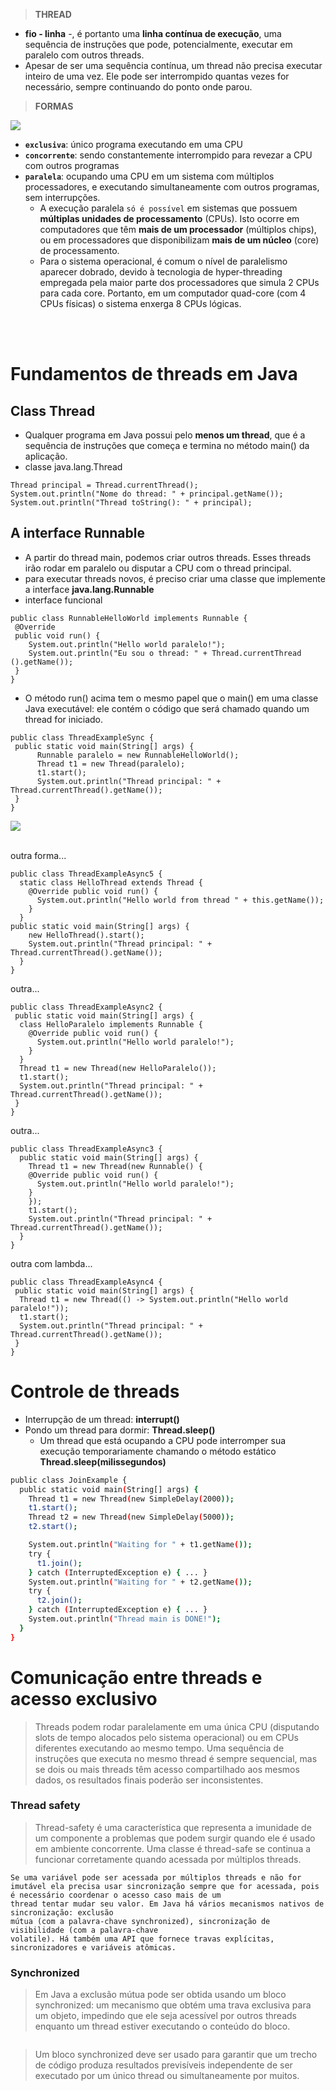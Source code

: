 
> **THREAD**
- **fio - linha** -, é portanto uma **linha contínua de execução**, uma sequência de instruções que pode, potencialmente, executar em paralelo com outros threads.
- Apesar de ser uma sequência contínua, um thread não precisa executar inteiro de uma vez. Ele pode ser interrompido quantas vezes for necessário, sempre continuando do ponto onde parou.

> **FORMAS**

<img src="https://raw.githubusercontent.com/jcarloscody/Java_Threads/main/img/formasthreads.PNG">

- **`exclusiva`**: único programa executando em uma CPU
- **`concorrente`**: sendo constantemente interrompido para revezar a CPU com outros programas
- **`paralela`**: ocupando uma CPU em um sistema com múltiplos processadores, e executando simultaneamente com outros programas, sem interrupções.
  - A execução paralela `só é possível` em sistemas que possuem **múltiplas unidades de processamento** (CPUs). Isto ocorre em computadores que têm **mais de um processador** (múltiplos chips), ou em processadores que disponibilizam **mais de um núcleo** (core) de processamento.
  - Para o sistema operacional, é comum o nível de paralelismo aparecer dobrado, devido à tecnologia de hyper-threading empregada pela maior parte dos
processadores que simula 2 CPUs para cada core. Portanto, em um computador quad-core (com 4
CPUs físicas) o sistema enxerga 8 CPUs lógicas.

<br/>
<br/>

#  Fundamentos de threads em Java
## Class Thread
-  Qualquer programa em Java possui pelo **menos um thread**, que é a sequência de instruções que começa e termina no método main() da aplicação.
-  classe java.lang.Thread
```
Thread principal = Thread.currentThread();
System.out.println("Nome do thread: " + principal.getName());
System.out.println("Thread toString(): " + principal);
```

## A interface Runnable
- A partir do thread main, podemos criar outros threads. Esses threads irão rodar em paralelo ou disputar a CPU com o thread principal.
-  para executar threads novos, é preciso criar uma classe que implemente a interface **java.lang.Runnable**
-  interface funcional
```
public class RunnableHelloWorld implements Runnable {
 @Override
 public void run() {
    System.out.println("Hello world paralelo!");
    System.out.println("Eu sou o thread: " + Thread.currentThread ().getName());
 }
}
```
- O método run() acima tem o mesmo papel que o main() em uma classe Java executável: ele contém o código que será chamado quando um thread for iniciado. 

```
public class ThreadExampleSync {
 public static void main(String[] args) {
      Runnable paralelo = new RunnableHelloWorld();
      Thread t1 = new Thread(paralelo);
      t1.start();
      System.out.println("Thread principal: " + Thread.currentThread().getName());
 }
}
```

<img src="https://raw.githubusercontent.com/jcarloscody/Java_Threads/main/img/threads.PNG">

<br/>
<br/>

outra forma...
```
public class ThreadExampleAsync5 {
  static class HelloThread extends Thread {
    @Override public void run() {
      System.out.println("Hello world from thread " + this.getName());
    }
  }
public static void main(String[] args) {
    new HelloThread().start();
    System.out.println("Thread principal: " + Thread.currentThread().getName());
  }
}
```

outra...

```
public class ThreadExampleAsync2 {
 public static void main(String[] args) {
  class HelloParalelo implements Runnable {
    @Override public void run() {
      System.out.println("Hello world paralelo!");
    }
  }
  Thread t1 = new Thread(new HelloParalelo());
  t1.start();
  System.out.println("Thread principal: " + Thread.currentThread().getName());
 }
}
```

outra...

```
public class ThreadExampleAsync3 {
  public static void main(String[] args) {
    Thread t1 = new Thread(new Runnable() {
    @Override public void run() {
      System.out.println("Hello world paralelo!");
    }
    });
    t1.start();
    System.out.println("Thread principal: " + Thread.currentThread().getName());
  }
}
```

outra com lambda...

```
public class ThreadExampleAsync4 {
 public static void main(String[] args) {
  Thread t1 = new Thread(() -> System.out.println("Hello world paralelo!"));
  t1.start();
  System.out.println("Thread principal: " + Thread.currentThread().getName());
 }
}
```
# Controle de threads
- Interrupção de um thread: **interrupt()**
- Pondo um thread para dormir: **Thread.sleep()**
  - Um thread que está ocupando a CPU pode interromper sua execução temporariamente chamando o método estático **Thread.sleep(milissegundos)**


```sh
public class JoinExample {
  public static void main(String[] args) {
    Thread t1 = new Thread(new SimpleDelay(2000));
    t1.start();
    Thread t2 = new Thread(new SimpleDelay(5000));
    t2.start();

    System.out.println("Waiting for " + t1.getName());
    try {
      t1.join();
    } catch (InterruptedException e) { ... }
    System.out.println("Waiting for " + t2.getName());
    try {
      t2.join();
    } catch (InterruptedException e) { ... }
    System.out.println("Thread main is DONE!"); 
  }
}

```

# Comunicação entre threads e acesso exclusivo

> Threads podem rodar paralelamente em uma única CPU (disputando slots de tempo alocados pelo sistema operacional) ou em CPUs diferentes executando ao mesmo tempo. Uma sequência de instruções que executa no mesmo thread é sempre sequencial, mas se dois ou mais threads têm acesso compartilhado aos mesmos dados, os resultados finais poderão ser inconsistentes.

### Thread safety
> Thread-safety é uma característica que representa a imunidade de um componente a problemas
que podem surgir quando ele é usado em ambiente concorrente. Uma classe é thread-safe se
continua a funcionar corretamente quando acessada por múltiplos threads.

```
Se uma variável pode ser acessada por múltiplos threads e não for imutável ela precisa usar sincronização sempre que for acessada, pois é necessário coordenar o acesso caso mais de um
thread tentar mudar seu valor. Em Java há vários mecanismos nativos de sincronização: exclusão
mútua (com a palavra-chave synchronized), sincronização de visibilidade (com a palavra-chave
volatile). Há também uma API que fornece travas explícitas, sincronizadores e variáveis atômicas.
```

### Synchronized
> Em Java a exclusão mútua pode ser obtida usando um bloco synchronized: um mecanismo que
obtém uma trava exclusiva para um objeto, impedindo que ele seja acessível por outros threads
enquanto um thread estiver executando o conteúdo do bloco.

<img src="">

> Um bloco synchronized deve ser usado para garantir que um trecho de código produza
resultados previsíveis independente de ser executado por um único thread ou simultaneamente por
muitos. 